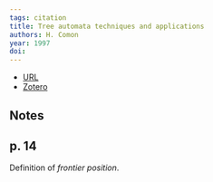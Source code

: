 ```yaml
---
tags: citation
title: Tree automata techniques and applications
authors: H. Comon
year: 1997
doi: 
---
```


- [URL](https://www.semanticscholar.org/paper/Tree-automata-techniques-and-applications-Comon/b16763765d194f440950fc6c98b7722b2537690f)
- [Zotero](zotero://select/items/@comonTreeAutomataTechniques1997)

## Notes

## p. 14

Definition of _frontier position_.